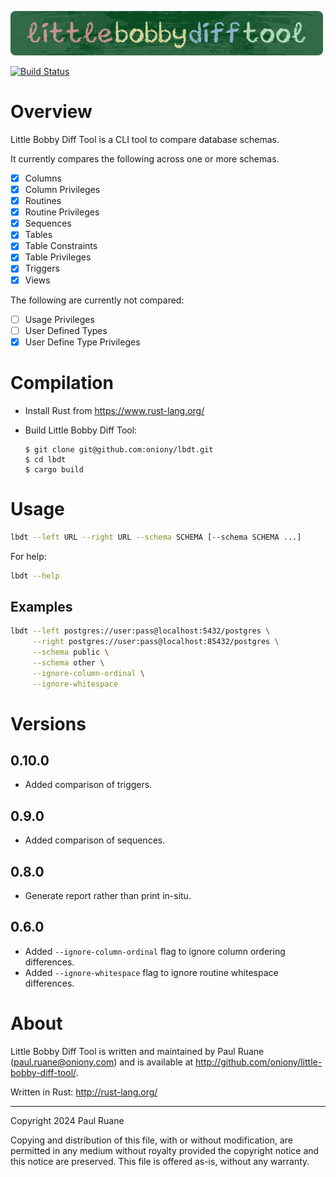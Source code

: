 ![Little Bobby Diff Tool](https://github.com/oniony/little-bobby-diff-tool/blob/main/graphics/lbdt.png?raw=true)

[![Build Status](https://github.com/oniony/little-bobby-diff-tool/actions/workflows/release.yml/badge.svg)](https://github.com/oniony/little-bobby-diff-tool/actions/workflows/release.yml)

# Overview

Little Bobby Diff Tool is a CLI tool to compare database schemas.

It currently compares the following across one or more schemas.

- [X] Columns
- [X] Column Privileges
- [X] Routines
- [X] Routine Privileges
- [X] Sequences
- [X] Tables
- [X] Table Constraints
- [X] Table Privileges
- [X] Triggers
- [X] Views

The following are currently not compared:

- [ ] Usage Privileges
- [ ] User Defined Types
- [X] User Define Type Privileges

# Compilation

* Install Rust from <https://www.rust-lang.org/>
* Build Little Bobby Diff Tool:

      $ git clone git@github.com:oniony/lbdt.git
      $ cd lbdt
      $ cargo build
    
# Usage

```sh
lbdt --left URL --right URL --schema SCHEMA [--schema SCHEMA ...]
```

For help:

```sh
lbdt --help
```

## Examples

```sh
lbdt --left postgres://user:pass@localhost:5432/postgres \
     --right postgres://user:pass@localhost:85432/postgres \
     --schema public \
     --schema other \
     --ignore-column-ordinal \
     --ignore-whitespace
```

# Versions

## 0.10.0

* Added comparison of triggers.

## 0.9.0

* Added comparison of sequences.

## 0.8.0

* Generate report rather than print in-situ.

## 0.6.0

* Added `--ignore-column-ordinal` flag to ignore column ordering differences.
* Added `--ignore-whitespace` flag to ignore routine whitespace differences.

# About

Little Bobby Diff Tool is written and maintained by Paul Ruane
(<paul.ruane@oniony.com>) and is available at
<http://github.com/oniony/little-bobby-diff-tool/>.

Written in Rust: <http://rust-lang.org/>

- - -

Copyright 2024 Paul Ruane

Copying and distribution of this file, with or without modification, are
permitted in any medium without royalty provided the copyright notice and this
notice are preserved.  This file is offered as-is, without any warranty.
